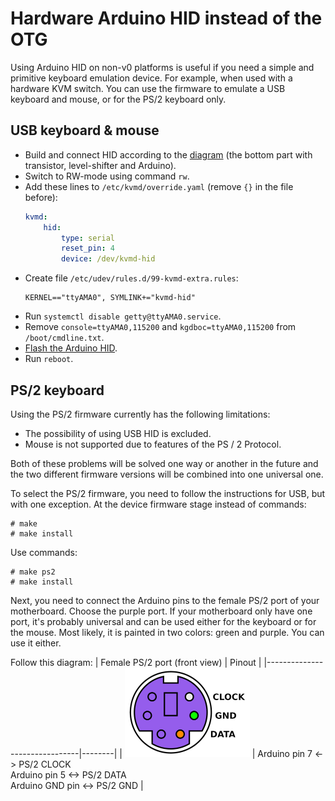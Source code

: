 # Hardware Arduino HID instead of the OTG
Using Arduino HID on non-v0 platforms is useful if you need a simple and primitive keyboard emulation device. For example, when used with a hardware KVM switch. You can use the firmware to emulate a USB keyboard and mouse, or for the PS/2 keyboard only.

## USB keyboard & mouse
* Build and connect HID according to the [diagram](../README.md#setting-up-the-v0) (the bottom part with transistor, level-shifter and Arduino).
* Switch to RW-mode using command `rw`.
* Add these lines to `/etc/kvmd/override.yaml` (remove `{}` in the file before):
  ```yaml
  kvmd:
      hid:
          type: serial
          reset_pin: 4
          device: /dev/kvmd-hid
  ```
* Create file `/etc/udev/rules.d/99-kvmd-extra.rules`:
  ```udev
  KERNEL=="ttyAMA0", SYMLINK+="kvmd-hid"
  ```
* Run `systemctl disable getty@ttyAMA0.service`.
* Remove `console=ttyAMA0,115200` and `kgdboc=ttyAMA0,115200` from `/boot/cmdline.txt`.
* [Flash the Arduino HID](flashing_hid.md).
* Run `reboot`.

## PS/2 keyboard
Using the PS/2 firmware currently has the following limitations:
* The possibility of using USB HID is excluded.
* Mouse is not supported due to features of the PS / 2 Protocol.

Both of these problems will be solved one way or another in the future and the two different firmware versions will be combined into one universal one.

To select the PS/2 firmware, you need to follow the instructions for USB, but with one exception. At the device firmware stage instead of commands:
```
# make
# make install
```
Use commands:
```
# make ps2
# make install
```

Next, you need to connect the Arduino pins to the female PS/2 port of your motherboard. Choose the purple port. If your motherboard only have one port, it's probably universal and can be used either for the keyboard or for the mouse. Most likely, it is painted in two colors: green and purple. You can use it either.

Follow this diagram:
| Female PS/2 port (front view) | Pinout |
|-------------------------------|--------|
| <img src="/img/ps2_kbd.png" alt="drawing" width="200"/> | Arduino pin 7 <-> PS/2 CLOCK<br>Arduino pin 5 <-> PS/2 DATA<br>Arduino GND pin <-> PS/2 GND |
